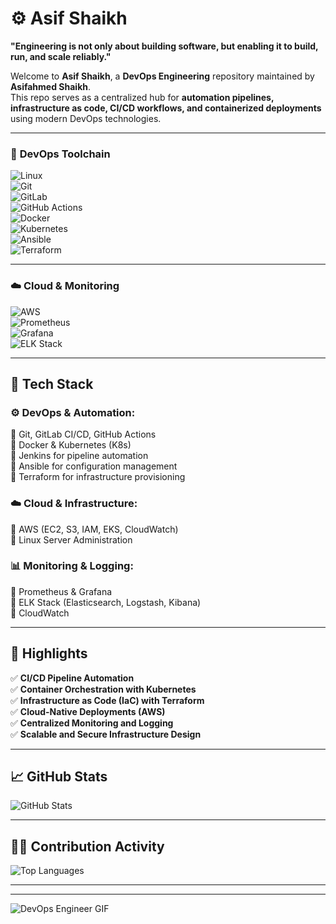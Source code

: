 # ⚙️ Asif Shaikh  

**"Engineering is not only about building software, but enabling it to build, run, and scale reliably."**  

Welcome to **Asif Shaikh**, a **DevOps Engineering** repository maintained by **Asifahmed Shaikh**.  
This repo serves as a centralized hub for **automation pipelines, infrastructure as code, CI/CD workflows, and containerized deployments** using modern DevOps technologies.  

---

### 🧰 **DevOps Toolchain**  
![Linux](https://img.shields.io/badge/-Linux-FCC624?style=for-the-badge&logo=linux&logoColor=black)  
![Git](https://img.shields.io/badge/-Git-F05032?style=for-the-badge&logo=git&logoColor=white)  
![GitLab](https://img.shields.io/badge/-GitLab-FC6D26?style=for-the-badge&logo=gitlab&logoColor=white)  
![GitHub Actions](https://img.shields.io/badge/-GitHub%20Actions-2088FF?style=for-the-badge&logo=githubactions&logoColor=white)  
![Docker](https://img.shields.io/badge/-Docker-2496ED?style=for-the-badge&logo=docker&logoColor=white)  
![Kubernetes](https://img.shields.io/badge/-Kubernetes-326CE5?style=for-the-badge&logo=kubernetes&logoColor=white)  
![Ansible](https://img.shields.io/badge/-Ansible-EE0000?style=for-the-badge&logo=ansible&logoColor=white)  
![Terraform](https://img.shields.io/badge/-Terraform-623CE4?style=for-the-badge&logo=terraform&logoColor=white)  

---

### ☁️ **Cloud & Monitoring**  
![AWS](https://img.shields.io/badge/-AWS-232F3E?style=for-the-badge&logo=amazonaws&logoColor=white)  
![Prometheus](https://img.shields.io/badge/-Prometheus-E6522C?style=for-the-badge&logo=prometheus&logoColor=white)  
![Grafana](https://img.shields.io/badge/-Grafana-F46800?style=for-the-badge&logo=grafana&logoColor=white)  
![ELK Stack](https://img.shields.io/badge/-ELK-005571?style=for-the-badge&logo=elasticstack&logoColor=white)  

---

## 📌 Tech Stack  

### ⚙️ **DevOps & Automation:**  
🔹 Git, GitLab CI/CD, GitHub Actions  
🔹 Docker & Kubernetes (K8s)  
🔹 Jenkins for pipeline automation  
🔹 Ansible for configuration management  
🔹 Terraform for infrastructure provisioning  

### ☁️ **Cloud & Infrastructure:**  
🔹 AWS (EC2, S3, IAM, EKS, CloudWatch)  
🔹 Linux Server Administration  

### 📊 **Monitoring & Logging:**  
🔹 Prometheus & Grafana  
🔹 ELK Stack (Elasticsearch, Logstash, Kibana)  
🔹 CloudWatch  

---

## 🚀 Highlights  

✅ **CI/CD Pipeline Automation**  
✅ **Container Orchestration with Kubernetes**  
✅ **Infrastructure as Code (IaC) with Terraform**  
✅ **Cloud-Native Deployments (AWS)**  
✅ **Centralized Monitoring and Logging**  
✅ **Scalable and Secure Infrastructure Design**  

---

## 📈 GitHub Stats

![GitHub Stats](https://github-readme-stats.vercel.app/api?username=asifshaikh49&show_icons=true&theme=tokyonight)

---

## 🧑‍💻 Contribution Activity

![Top Languages](https://github-readme-stats.vercel.app/api/top-langs/?username=asifshaikh49&layout=compact&theme=tokyonight)

---

---

![DevOps Engineer GIF](https://media.giphy.com/media/xT0xeJpnrWC4XWblEk/giphy.gif)
